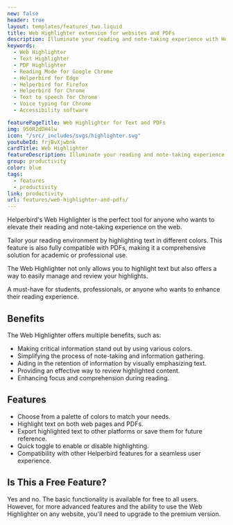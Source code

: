 ```yaml
---
new: false
header: true
layout: templates/features_two.liquid
title: Web Highlighter extension for websites and PDFs
description: Illuminate your reading and note-taking experience with Helperbird's Web Highlighter. With various color options, the Web Highlighter offers an engaging way to highlight text on web pages and PDFs thought Helperbirds browser extension.
keywords:
  - Web Highlighter
  - Text Highlighter
  - PDF Highlighter
  - Reading Mode for Google Chrome
  - Helperbird for Edge
  - Helperbird for Firefox
  - Helperbird for Chrome
  - Text to speech for Chrome
  - Voice typing for Chrome
  - Accessibility software

featurePageTitle: Web Highlighter for Text and PDFs
img: 950R2dDH4lw
icon: "/src/_includes/svgs/highlighter.svg"
youtubeId: frjBvXjwbnk
cardTitle: Web Highlighter
featureDescription: Illuminate your reading and note-taking experience with Helperbird's Web Highlighter. With various color options, the Web Highlighter offers an engaging way to highlight text on web pages and PDFs.
group: productivity
color: blue
tags:
  - features
  - productivity
link: productivity
url: features/web-highlighter-and-pdfs/
---
```



Helperbird's Web Highlighter is the perfect tool for anyone who wants to elevate their reading and note-taking experience on the web. 

Tailor your reading environment by highlighting text in different colors. This feature is also fully compatible with PDFs, making it a comprehensive solution for academic or professional use.

The Web Highlighter not only allows you to highlight text but also offers a way to easily manage and review your highlights.

A must-have for students, professionals, or anyone who wants to enhance their reading experience.

## Benefits

The Web Highlighter offers multiple benefits, such as:

- Making critical information stand out by using various colors.
- Simplifying the process of note-taking and information gathering.
- Aiding in the retention of information by visually emphasizing text.
- Providing an effective way to review highlighted content.
- Enhancing focus and comprehension during reading.

## Features

- Choose from a palette of colors to match your needs.
- Highlight text on both web pages and PDFs.
- Export highlighted text to other platforms or save them for future reference.
- Quick toggle to enable or disable highlighting.
- Compatibility with other Helperbird features for a seamless user experience.

## Is This a Free Feature?

Yes and no. The basic functionality is available for free to all users. However, for more advanced features and the ability to use the Web Highlighter on any website, you'll need to upgrade to the premium version.
